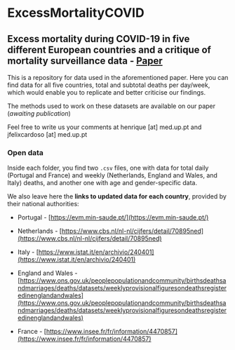 # ExcessMortalityCOVID

## Excess mortality during COVID-19 in five different European countries and a critique of mortality surveillance data - [Paper](https://www.medrxiv.org/content/10.1101/2020.04.28.20083147v1)

This is a repository for data used in the aforementioned paper. Here you can find data for all five countries, total and subtotal deaths per day/week, which would enable you to replicate and better criticise our findings.

The methods used to work on these datasets are available on our paper (*awaiting publication*)

Feel free to write us your comments at henrique [at] med.up.pt and jfelixcardoso [at] med.up.pt

### Open data

Inside each folder, you find two `.csv` files, one with data for total daily (Portugal and France) and weekly (Netherlands, England and Wales, and Italy) deaths, and another one with age and gender-specific data.

We also leave here the **links to updated data for each country**, provided by their national authorities:

* Portugal - [https://evm.min-saude.pt/](https://evm.min-saude.pt/)

* Netherlands - [https://www.cbs.nl/nl-nl/cijfers/detail/70895ned](https://www.cbs.nl/nl-nl/cijfers/detail/70895ned)

* Italy - [https://www.istat.it/en/archivio/240401](https://www.istat.it/en/archivio/240401)

* England and Wales - [https://www.ons.gov.uk/peoplepopulationandcommunity/birthsdeathsandmarriages/deaths/datasets/weeklyprovisionalfiguresondeathsregisteredinenglandandwales](https://www.ons.gov.uk/peoplepopulationandcommunity/birthsdeathsandmarriages/deaths/datasets/weeklyprovisionalfiguresondeathsregisteredinenglandandwales)

* France - [https://www.insee.fr/fr/information/4470857](https://www.insee.fr/fr/information/4470857)

